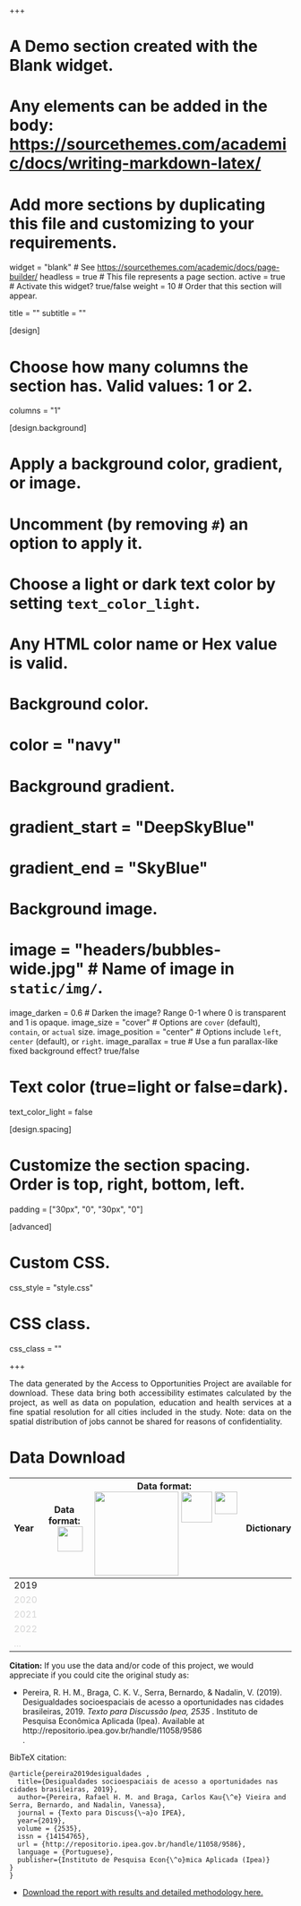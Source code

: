 ﻿+++
# A Demo section created with the Blank widget.
# Any elements can be added in the body: https://sourcethemes.com/academic/docs/writing-markdown-latex/
# Add more sections by duplicating this file and customizing to your requirements.

widget = "blank"  # See https://sourcethemes.com/academic/docs/page-builder/
headless = true  # This file represents a page section.
active = true  # Activate this widget? true/false
weight = 10  # Order that this section will appear.

title = ""
subtitle = ""

[design]
  # Choose how many columns the section has. Valid values: 1 or 2.
  columns = "1"

[design.background]
  # Apply a background color, gradient, or image.
  #   Uncomment (by removing `#`) an option to apply it.
  #   Choose a light or dark text color by setting `text_color_light`.
  #   Any HTML color name or Hex value is valid.

  # Background color.
  # color = "navy"

  # Background gradient.
  # gradient_start = "DeepSkyBlue"
  # gradient_end = "SkyBlue"

  # Background image.
  # image = "headers/bubbles-wide.jpg"  # Name of image in `static/img/`.
  image_darken = 0.6  # Darken the image? Range 0-1 where 0 is transparent and 1 is opaque.
  image_size = "cover"  #  Options are `cover` (default), `contain`, or `actual` size.
  image_position = "center"  # Options include `left`, `center` (default), or `right`.
  image_parallax = true  # Use a fun parallax-like fixed background effect? true/false

  # Text color (true=light or false=dark).
  text_color_light = false

[design.spacing]
  # Customize the section spacing. Order is top, right, bottom, left.
  padding = ["30px", "0", "30px", "0"]



[advanced]
 # Custom CSS.
 css_style = "style.css"

 # CSS class.
 css_class = ""


+++
<p align="justify">
The data generated by the Access to Opportunities Project are available for download. These data bring both accessibility estimates calculated by the project, as well as data on population, education and health services at a fine spatial resolution for all cities included in the study. Note: data on the spatial distribution of jobs cannot be shared for reasons of confidentiality.
</p>


# Data Download

| Year | <div style="text-align: center;"><div style="display: inline-block; text-align: center;">Data format:<br/> <div style="display:flex"><div style="flex:1;padding-left:20px;"><img src="/acessooportunidades/img/logos/rstudio_logo.png" width="45" align="center"><br/> </div> | <div style="text-align: center;"> <div style="display: inline-block; text-align: center;"> Data format: <br/> <div style="display:flex">     <div style="flex:1;padding-left:5px;">          <img src="/acessooportunidades/img/logos/python_logo.png" width="150" align="center"  /> </div>      <div style="flex:1;padding-left:5px;">           <img src="https://upload.wikimedia.org/wikipedia/commons/d/df/ArcGIS_logo.png" width="55" align="center"  />      </div>          <div style="flex:1;padding-left:5px;">           <img src="/acessooportunidades/img/logos/qgis_logo3.png" width="40" align="center"  />      </div> </div> |  <div style="text-align: center;"> Dictionary |  <div style="text-align: center;"> Code |
| :------------- | :-------------: | :-------------: | :-------------: | :-------------: |
| 2019  |  <a href="http://repositorio.ipea.gov.br/bitstream/11058/9586/4/dados2019_v1.0_20200116.rds"><i class="fas fa-download" style="font-size: 1em;"></i></a>  | <a href="http://repositorio.ipea.gov.br/bitstream/11058/9586/3/dados2019_v1.0_20200116.gpkg"><i class="fas fa-download" style="font-size: 1em;"></i></a> | <a href="http://repositorio.ipea.gov.br/bitstream/11058/9586/5/dicionario2019_v1.0_20200116.xlsx"><i class="fas fa-download" style="font-size: 1em;"></i></a> | <a href="https://github.com/ipeaGIT/acesso_oport"><i class="fab fa-github" style="font-size: 1.5em;"></i> </a> |
|  <a style="color: gray; opacity: 0.30;">2020</a> |   |   |   |   |
|  <a style="color: gray; opacity: 0.30;">2021</a> |   |   |   |   |
|  <a style="color: gray; opacity: 0.30;">2022</a>  |   |   |   |   |
|  <img width=500/> <a style="color: gray; opacity: 0.30;">...</a>  |  <img width=200/> |  <img width=200/> |  <img width=200/> | <img width=200/>   |


<strong>Citation:</strong> If you use the data and/or code of this project, we would appreciate if you could cite the original study as:

<ul>
  <li>Pereira, R. H. M., Braga, C. K. V., Serra, Bernardo, & Nadalin, V. (2019). Desigualdades socioespaciais de acesso a oportunidades nas cidades brasileiras, 2019. <i> Texto para Discussão Ipea, 2535 </i>. Instituto de Pesquisa Econômica Aplicada (Ipea). Available at http://repositorio.ipea.gov.br/handle/11058/9586</li>.
</ul>  


BibTeX citation:
```
@article{pereira2019desigualdades ,
  title={Desigualdades socioespaciais de acesso a oportunidades nas cidades brasileiras, 2019},
  author={Pereira, Rafael H. M. and Braga, Carlos Kau{\^e} Vieira and Serra, Bernardo, and Nadalin, Vanessa},
  journal = {Texto para Discuss{\~a}o IPEA},
  year={2019},
  volume = {2535},
  issn = {14154765},
  url = {http://repositorio.ipea.gov.br/handle/11058/9586},
  language = {Portuguese},
  publisher={Instituto de Pesquisa Econ{\^o}mica Aplicada (Ipea)}
}
}
```

 - <a href="/acessooportunidades/en/publication/2019_td2535/">Download the report with results and detailed methodology here.</a>


<!-- Color of Hyperlinks on this page -->
 <!-- <style>a { color: #838383; } /* CSS link color */</style>   -->


 <!-- Tabela de testes para formatacao

|  <div style="text-align: center;"> <div style="display: inline-block; text-align: center;"> Leitura em: <br/>  <br /> <div style="display:flex">  <div style="flex:1;padding-left:10px;">  <img src="/img/logos/python_logo.png" width="100" align="center" >     <img src="/img/logos/qgis_logo.png" width="100" align="center" > </div>     <div style="flex:1;padding-left:5px;">    <img src="/img/logos/arcgis_logo.png" width="80" align="center" >     <img src="/img/logos/rstudio_logo.png" width="70" align="center" >   </div> </div>  </div> </div> |
| -------------: |
| a |
| <div style="text-align: center; width:400px"> |
|a |


-->
